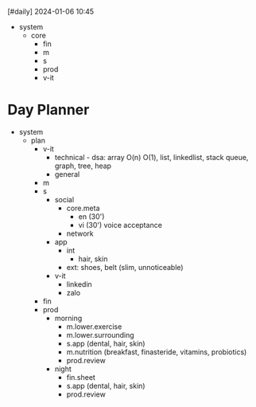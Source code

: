 [#daily]
2024-01-06
10:45

- system
	- core
		- fin
		- m
		- s
		- prod
		- v-it
# Day Planner
- system
	- plan
		- v-it
			- technical - dsa: array O(n) O(1), list, linkedlist, stack queue, graph, tree, heap
			- general
		- m
		- s
			- social
				-  core.meta
					- en (30')
					- vi (30') voice acceptance
				- network
			- app
				- int
					- hair, skin
				- ext: shoes, belt (slim, unnoticeable)
			- v-it
				- linkedin
				- zalo
		- fin
		- prod
			- morning
				- m.lower.exercise
				- m.lower.surrounding
				- s.app (dental, hair, skin)
				- m.nutrition (breakfast, finasteride, vitamins, probiotics)
				- prod.review
			- night
				- fin.sheet
				- s.app (dental, hair, skin)
				- prod.review